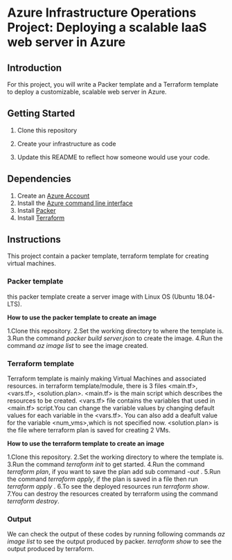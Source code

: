 # Azure Infrastructure Operations Project: Deploying a scalable IaaS web server in Azure

## Introduction
For this project, you will write a Packer template and a Terraform template to deploy a customizable, scalable web server in Azure.

## Getting Started
1. Clone this repository

2. Create your infrastructure as code

3. Update this README to reflect how someone would use your code.

## Dependencies
1. Create an [Azure Account](https://portal.azure.com) 
2. Install the [Azure command line interface](https://docs.microsoft.com/en-us/cli/azure/install-azure-cli?view=azure-cli-latest)
3. Install [Packer](https://www.packer.io/downloads)
4. Install [Terraform](https://www.terraform.io/downloads.html)

## Instructions

This project contain a packer template, terraform template for creating virtual machines.

### Packer template


this packer template create a server image  with Linux OS (Ubuntu 18.04-LTS). 

**How to use the packer template to create an image**

1.Clone this repository.
2.Set the working directory to where the template is.
3.Run the command *packer build server.json* to create the image.
4.Run the command *az image list* to see the image created.

### Terraform template


Terraform template is mainly making Virtual Machines and associated resources. in terraform template/module, there is 3 files <main.tf>, <vars.tf>, <solution.plan>.
<main.tf> is the main script which describes the resources to be created. <vars.tf> file contains the variables that used in <main.tf> script.You can change the variable values by changing default values for each variable in the <vars.tf>. You can also add a deafult value for the variable <num_vms>,which is not specified now. <solution.plan> is the file where terraform plan is saved for creating 2 VMs.

**How to use the terraform template to create an image**

1.Clone this repository.
2.Set the working directory to where the template is.
3.Run the command *terraform init* to get started.
4.Run the command *terraform plan*, if you want to save the plan add sub command *-out <filename>*.
5.Run the command *terraform apply*, if the plan is saved in a file then run *terraform apply <filename>*.
6.To see the deployed resources run *terraform show*.
7.You can destroy the resources created by terraform using the command *terraform destroy*.


### Output

We can check the output of these codes by running following commands
*az image list* to see the output produced by packer.
*terraform show* to see the output produced by terraform.
